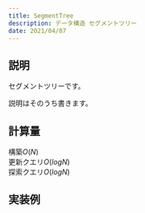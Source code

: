 ```yaml
---
title: SegmentTree
description: データ構造 セグメントツリー
date: 2021/04/07
---
```


## 説明
セグメントツリーです。  

説明はそのうち書きます。

## 計算量
構築$O(N)$  
更新クエリ$O(logN)$  
探索クエリ$O(logN)$

## 実装例

```cpp import=/assets/Library/data-structure/segmenttree.cpp
```
